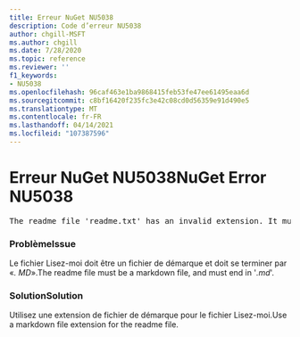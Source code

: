 ```yaml
---
title: Erreur NuGet NU5038
description: Code d’erreur NU5038
author: chgill-MSFT
ms.author: chgill
ms.date: 7/28/2020
ms.topic: reference
ms.reviewer: ''
f1_keywords:
- NU5038
ms.openlocfilehash: 96caf463e1ba9868415feb53fe47ee61495eaa6d
ms.sourcegitcommit: c8bf16420f235fc3e42c08cd0d56359e91d490e5
ms.translationtype: MT
ms.contentlocale: fr-FR
ms.lasthandoff: 04/14/2021
ms.locfileid: "107387596"
---
```

# <a name="nuget-error-nu5038"></a><span data-ttu-id="ae354-103">Erreur NuGet NU5038</span><span class="sxs-lookup"><span data-stu-id="ae354-103">NuGet Error NU5038</span></span>
<pre>The readme file 'readme.txt' has an invalid extension. It must end in .md.</pre>

### <a name="issue"></a><span data-ttu-id="ae354-104">Problème</span><span class="sxs-lookup"><span data-stu-id="ae354-104">Issue</span></span>

<span data-ttu-id="ae354-105">Le fichier Lisez-moi doit être un fichier de démarque et doit se terminer par «*. MD*».</span><span class="sxs-lookup"><span data-stu-id="ae354-105">The readme file must be a markdown file, and must end in '*.md*'.</span></span>

### <a name="solution"></a><span data-ttu-id="ae354-106">Solution</span><span class="sxs-lookup"><span data-stu-id="ae354-106">Solution</span></span>

<span data-ttu-id="ae354-107">Utilisez une extension de fichier de démarque pour le fichier Lisez-moi.</span><span class="sxs-lookup"><span data-stu-id="ae354-107">Use a markdown file extension for the readme file.</span></span>